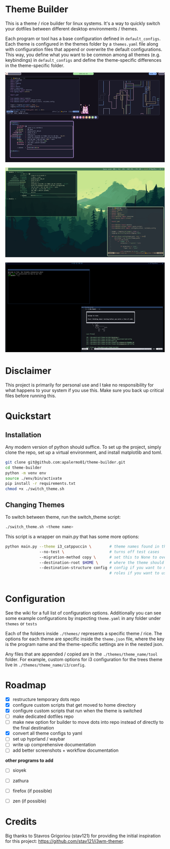 # Theme Builder 

This is a theme / rice builder for linux systems. It's a way to quickly switch
your dotfiles between different desktop environments / themes. 

Each program or tool has a base configuration defined in `default_configs`. Each
theme is configured in the themes folder by a `themes.yaml` file along with
configuration files that append or overwrite the default configurations. This
way, you define what you want to be common among all themes (e.g. keybindings)
in `default_configs` and define the theme-specific differences in the
theme-specific folder.

![Screenshot for i3 catppuccin theme](themes/i3_catppuccin/i3_catppuccin_screenshot.png)

![Screenshot for trees theme](themes/trees/trees_screenshot.png)

![Screenshot for minimal theme](themes/i3_minimal/i3_minimal_screenshot.png)

# Disclaimer

This project is primarily for personal use and I take no responsibility for
what happens to your system if you use this. Make sure you back up critical
files before running this. 

# Quickstart

## Installation 
Any modern version of python should suffice. To set up the project, simply clone
the repo, set up a virtual environment, and install matplotlib and toml.

```bash 
git clone git@github.com:apalermo01/theme-builder.git
cd theme-builder 
python -m venv env 
source ./env/bin/activate 
pip install -r requirements.txt
chmod +x ./switch_theme.sh
```

## Changing Themes

To switch between theme, run the switch_theme script:

```bash
./switch_theme.sh <theme name>
```

This script is a wrapper on main.py that has some more options:

```bash 
python main.py --theme i3_catppuccin \        # theme names found in the themes folder
               --no-test \                    # turns off test cases
               --migration-method copy \      # set this to None to overwrite nothing and inspect the build folder
               --destination-root $HOME \     # where the theme should get moved to
               --destination-structure config # config if you want to move directly to home directory
                                              # roles if you want to use some other automation tool to install the dotfiles
               

```

# Configuration 

See the wiki for a full list of configuration options. Additionally you can see
some example configurations by inspecting `theme.yaml` in any folder under
`themes` or `tests`

Each of the folders inside `./themes/` represents a specific theme / rice. The
options for each theme are specific inside the `theme.json` file, where the key
is the program name and the theme-specific settings are in the nested json.

Any files that are appended / copied are in the `./themes/theme_name/tool`
folder. For example, custom options for i3 configuration for the trees theme
live in `./themes/theme_name/i3/config`. 

# Roadmap
- [x] restructure temporary dots repo 
- [x] configure custom scripts that get moved to home directory 
- [x] configure custom scripts that run when the theme is switched
- [ ] make dedicated dotfiles repo 
- [ ] make new option for builder to move dots into repo instead of directly to the final destination
- [x] convert all theme configs to yaml
- [ ] set up hyprland / waybar
- [ ] write up comprehensive documentation
- [ ] add better screenshots + workflow documentation

**other programs to add**
- [ ] sioyek
- [ ] zathura
- [ ] firefox (if possible)
- [ ] zen (if possible)



# Credits
Big thanks to Stavros Grigoriou (stav121) for providing the initial inspiration
for this project: https://github.com/stav121/i3wm-themer.


